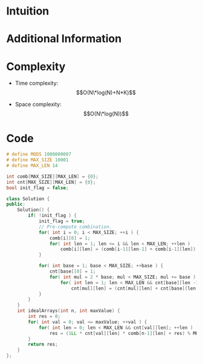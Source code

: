 # Intuition

# Additional Information

# Complexity
- Time complexity: $$O(N\*log(N)+N*K)$$
<!-- Add your time complexity here, e.g. $$O(n)$$ -->

- Space complexity: $$O(N\*log(N))$$
<!-- Add your space complexity here, e.g. $$O(n)$$ -->

# Code
```cpp
# define MODS 1000000007
# define MAX_SIZE 10001
# define MAX_LEN 14

int comb[MAX_SIZE][MAX_LEN] = {0};
int cnt[MAX_SIZE][MAX_LEN] = {0};
bool init_flag = false;

class Solution {
public:
    Solution() {
        if( !init_flag ) {
            init_flag = true;
            // Pre-compute combination.
            for( int i = 0; i < MAX_SIZE; ++i ) {
                comb[i][0] = 1;
                for( int len = 1; len <= i && len < MAX_LEN; ++len )
                    comb[i][len] = (comb[i-1][len-1] + comb[i-1][len]) % MODS;
            }

            for( int base = 1; base < MAX_SIZE; ++base ) {
                cnt[base][0] = 1;
                for( int mul = 2 * base; mul < MAX_SIZE; mul += base )
                    for( int len = 1; len < MAX_LEN && cnt[base][len -1]; ++len )
                        cnt[mul][len] = (cnt[mul][len] + cnt[base][len -1]) % MODS;
            }
        }
    }
    int idealArrays(int n, int maxValue) {
        int res = 0;
        for( int val = 0; val <= maxValue; ++val ) {
            for( int len = 0; len < MAX_LEN && cnt[val][len]; ++len )
                res = (1LL * cnt[val][len] * comb[n-1][len] + res) % MODS;
        }
        return res;
    }
};
```
